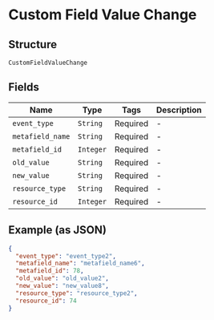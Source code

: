 
# Custom Field Value Change

## Structure

`CustomFieldValueChange`

## Fields

| Name | Type | Tags | Description |
|  --- | --- | --- | --- |
| `event_type` | `String` | Required | - |
| `metafield_name` | `String` | Required | - |
| `metafield_id` | `Integer` | Required | - |
| `old_value` | `String` | Required | - |
| `new_value` | `String` | Required | - |
| `resource_type` | `String` | Required | - |
| `resource_id` | `Integer` | Required | - |

## Example (as JSON)

```json
{
  "event_type": "event_type2",
  "metafield_name": "metafield_name6",
  "metafield_id": 78,
  "old_value": "old_value2",
  "new_value": "new_value8",
  "resource_type": "resource_type2",
  "resource_id": 74
}
```

